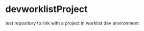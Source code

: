 devworklistProject
==================

test repository to link with a project in worklist dev environment 
